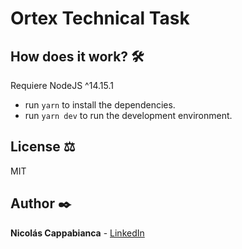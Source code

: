 # Ortex Technical Task

## How does it work? :hammer_and_wrench:

Requiere NodeJS ^14.15.1

* run `yarn` to install the dependencies. 
* run `yarn dev` to run the development environment. 

## License :balance_scale:
MIT 

## Author :black_nib:
**Nicolás Cappabianca** - [LinkedIn](https://www.linkedin.com/in/nicolascappabianca/)
